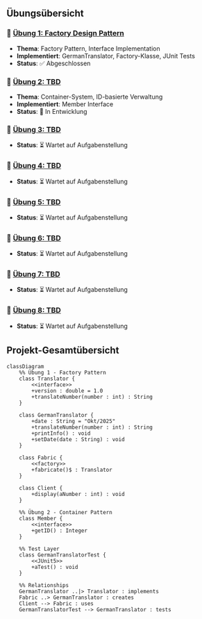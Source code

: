 ## Übungsübersicht

### 📁 [Übung 1: Factory Design Pattern](src/org/hbrs/se1/ws25/exercises/uebung1/README.md)
- **Thema**: Factory Pattern, Interface Implementation
- **Implementiert**: GermanTranslator, Factory-Klasse, JUnit Tests
- **Status**: ✅ Abgeschlossen

### 📁 [Übung 2: TBD](src/org/hbrs/se1/ws25/exercises/uebung2/README.md)
- **Thema**: Container-System, ID-basierte Verwaltung
- **Implementiert**: Member Interface
- **Status**: 🚧 In Entwicklung


### 📁 [Übung 3: TBD](src/org/hbrs/se1/ws25/exercises/uebung4/README.md)
- **Status**: ⏳ Wartet auf Aufgabenstellung

### 📁 [Übung 4: TBD](src/org/hbrs/se1/ws25/exercises/uebung4/README.md)
- **Status**: ⏳ Wartet auf Aufgabenstellung

### 📁 [Übung 5: TBD](src/org/hbrs/se1/ws25/exercises/uebung5/README.md)
- **Status**: ⏳ Wartet auf Aufgabenstellung

### 📁 [Übung 6: TBD](src/org/hbrs/se1/ws25/exercises/uebung6/README.md)
- **Status**: ⏳ Wartet auf Aufgabenstellung

### 📁 [Übung 7: TBD](src/org/hbrs/se1/ws25/exercises/uebung7/README.md)
- **Status**: ⏳ Wartet auf Aufgabenstellung

### 📁 [Übung 8: TBD](src/org/hbrs/se1/ws25/exercises/uebung8/README.md)
- **Status**: ⏳ Wartet auf Aufgabenstellung

## Projekt-Gesamtübersicht

```mermaid
classDiagram
    %% Übung 1 - Factory Pattern
    class Translator {
        <<interface>>
        +version : double = 1.0
        +translateNumber(number : int) : String
    }
    
    class GermanTranslator {
        +date : String = "Okt/2025"
        +translateNumber(number : int) : String
        +printInfo() : void
        +setDate(date : String) : void
    }
    
    class Fabric {
        <<factory>>
        +fabricate()$ : Translator
    }
    
    class Client {
        +display(aNumber : int) : void
    }
    
    %% Übung 2 - Container Pattern
    class Member {
        <<interface>>
        +getID() : Integer
    }
    
    %% Test Layer
    class GermanTranslatorTest {
        <<JUnit5>>
        +aTest() : void
    }
    
    %% Relationships
    GermanTranslator ..|> Translator : implements
    Fabric ..> GermanTranslator : creates
    Client --> Fabric : uses
    GermanTranslatorTest --> GermanTranslator : tests
```
